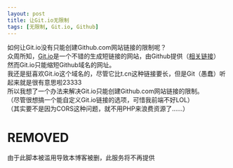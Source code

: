 ```yaml
---
layout: post
title: 让Git.io无限制
tags: [无限制, Git.io, Github]
---
```


  如何让Git.io没有只能创建Github.com网站链接的限制呢？<!--more-->    
  众周所知，[Git.io](https://Git.io)是一个不错的生成短链接的网站，由Github提供（[相关链接](https://github.blog/2011-11-10-git-io-github-url-shortener/)）   
  然而Git.io只能缩短Github域名的网址。   
  我还是挺喜欢Git.io这个域名的，尽管它比t.cn这种链接要长，但是Git（愚蠢）听起来就是很有意思啦23333   
  所以我想了一个办法来解决Git.io只能创建Github.com网站链接的限制。   
  （尽管很想搞一个能自定义Git.io链接的选项，可惜我前端不好LOL）   
  （其实要不是因为CORS这种问题，就不用PHP来浪费资源了……）
  
# REMOVED
  由于此脚本被滥用导致本博客被删，此服务将不再提供
